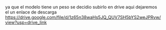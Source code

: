 ya que el modelo tiene un peso se decidio subirlo en drive aqui dejaremos el un enlace de descarga https://drive.google.com/file/d/1z65n38waHs5JQ_QUV7SH5bYS2weJPRvw/view?usp=drive_link 
